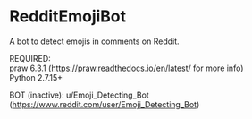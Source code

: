 # RedditEmojiBot
A bot to detect emojis in comments on Reddit. 

REQUIRED:  
praw 6.3.1 (https://praw.readthedocs.io/en/latest/ for more info)  
Python 2.7.15+  
  
BOT (inactive): u/Emoji_Detecting_Bot (https://www.reddit.com/user/Emoji_Detecting_Bot)
